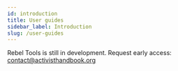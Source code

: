 ```yaml
---
id: introduction
title: User guides
sidebar_label: Introduction
slug: /user-guides
---
```


Rebel Tools is still in development. Request early access: contact@activisthandbook.org


